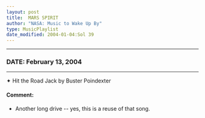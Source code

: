 ```yaml
---
layout: post
title:  MARS SPIRIT
author: "NASA: Music to Wake Up By"
type: MusicPlaylist
date_modified: 2004-01-04:Sol 39
---
```


----
### DATE: February 13, 2004
----
✦ Hit the Road Jack by Buster Poindexter

#### Comment:
* Another long drive -- yes, this is a reuse of that song.
